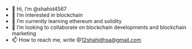 - 👋 Hi, I’m @shahid4567
- 👀 I’m interested in blockchain
- 🌱 I’m currently learning ethereum and solidity
- 💞️ I’m looking to collaborate on blockchain developments and blockchain marketing
- 📫 How to reach me, write @12shahidhsa@gmail.com

<!---
shahid4567/shahid4567 is a ✨ special ✨ repository because its `README.md` (this file) appears on your GitHub profile.
You can click the Preview link to take a look at your changes.
--->
